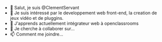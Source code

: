 - 👋 Salut, je suis @ClementServant
- 👀 Je suis intéressé par le developpement web front-end, la creation de jeux vidéo et de pluggins.
- 🌱 J'apprends actuellement intégrateur web à openclassrooms
- 💞️ Je cherche à collaborer sur...
- 📫 Comment me joindre...

<!---
ClementServant/ClementServant is a ✨ special ✨ repository because its `README.md` (this file) appears on your GitHub profile.
You can click the Preview link to take a look at your changes.
--->
